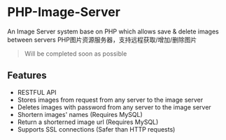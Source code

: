 # PHP-Image-Server
An Image Server system base on PHP which allows save &amp; delete images between servers
PHP图片资源服务器，支持远程获取/增加/删除图片
> Will be completed soon as possible

## Features
- RESTFUL API
- Stores images from request from any server to the image server
- Deletes images with password from any server to the image server
- Shortern images' names (Requires MySQL)
- Return a shorterned image url (Requires MySQL)
- Supports SSL connections (Safer than HTTP requests)
